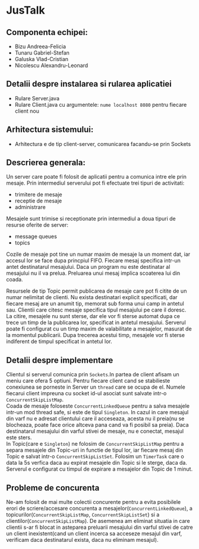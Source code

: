 # JusTalk
## Componenta echipei:
- Bizu Andreea-Felicia
- Tunaru Gabriel-Stefan
- Galuska Vlad-Cristian
- Nicolescu Alexandru-Leonard
## Detalii despre instalarea si rularea aplicatiei
- Rulare Server.java 
- Rulare Client.java cu argumentele: `nume localhost 8080` pentru fiecare client nou
## Arhitectura sistemului:
- Arhitectura e de tip client-server, comunicarea facandu-se prin Sockets
## Descrierea generala:
Un server care poate fi folosit de aplicatii pentru a comunica intre
  ele prin mesaje. Prin intermediul serverului pot fi efectuate trei
  tipuri de activitati:
  - trimitere de mesaje
  - receptie de mesaje
  - administrare
  
  Mesajele sunt trimise si receptionate prin intermediul a doua tipuri
  de resurse oferite de server:
  - message queues
  - topics
  
  Cozile de mesaje pot tine un numar maxim de mesaje la un moment dat,
  iar accesul lor se face dupa princpiul FIFO. Fiecare mesaj specifica
  intr-un antet destinatarul mesajului. Daca un program nu este
  destinatar al mesajului nu il va prelua. Preluarea unui mesaj implica
  scoaterea lui din coada.
  	
  Resursele de tip Topic permit publicarea de mesaje care pot fi citite
  de un numar nelimitat de clienti. Nu exista destinatari explicit
  specificati, dar fiecare mesaj are un anumit tip, memorat sub forma
  unui camp in antetul sau. Clientii care citesc mesaje specifica tipul
  mesajului pe care il doresc. La citire, mesajele nu sunt sterse, dar
  ele vor fi sterse automat dupa ce trece un timp de la
  publicarea lor, specificat in antetul mesajului. Serverul poate fi
  configurat cu un timp maxim de valabilitate a mesajelor, masurat de la
  momentul publicarii. Dupa trecerea acestui
  timp, mesajele vor fi sterse indiferent de timpul specificat in
  antetul lor.
## Detalii despre implementare
Clientul si serverul comunica prin `Sockets`.In partea de client afisam un meniu care ofera 5 optiuni. Pentru fiecare client cand se stabilieste conexiunea se porneste in Server un `thread` care se ocupa de el. Numele fiecarui client impreuna cu socket id-ul asociat sunt salvate intr-o `ConcurrentSkipListMap`.<br>
Coada de mesaje foloseste `ConcurrentLinkedQueue` pentru a salva mesajele intr-un mod thread safe, si este de tipul `Singleton`. In cazul in care mesajul din varf nu e adresat clientului care il acceseaza, acesta nu il preia(nu se blocheaza, poate face orice altceva pana cand va fi posibil sa preia). Daca destinatarul mesajului din varful stivei de mesaje, nu e conectat, mesajul este sters. <br>
In Topic(care e `Singleton`) ne folosim de `ConcurrentSkipListMap` pentru a separa mesajele din Topic-uri in functie de tipul lor, iar fiecare mesaj din Topic e salvat intr-o `ConcurrentSkipListSet`. Folosim un `TimerTask` care o data la 5s verfica daca au expirat mesajele din Topic si le sterge, daca da. Serverul e configurat cu timpul de expirare a mesajelor din Topic de 1 minut.
## Probleme de concurenta
Ne-am folosit de mai multe colectii concurente pentru a evita posibilele erori de scriere/accesare concurenta a mesajelor(`ConcurrentLinkedQueue`), a topicurilor(`ConcurrentSkipListMap`, `ConcurrentSkipListSet`) si a clientilor(`ConcurrentSkipListMap`). De asemenea am eliminat situatia in care clientii s-ar fi blocat in asteparea preluarii mesajului din varful stivei de catre un client inexistent(cand un client incerca sa acceseze mesajul din varf, verificam daca destinatarul exista, daca nu eliminam mesajul).
